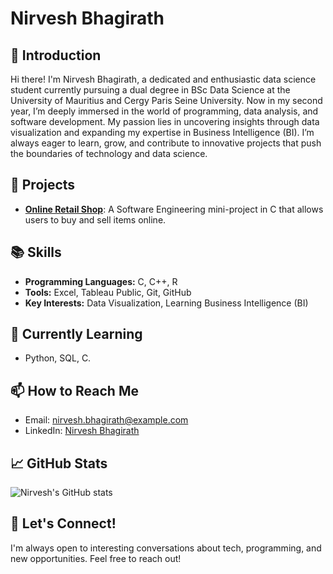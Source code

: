 # Nirvesh Bhagirath

## 👋 Introduction
Hi there! I'm Nirvesh Bhagirath, a dedicated and enthusiastic data science student currently pursuing a dual degree in BSc Data Science at the University of Mauritius and Cergy Paris Seine University. Now in my second year, I’m deeply immersed in the world of programming, data analysis, and software development. My passion lies in uncovering insights through data visualization and expanding my expertise in Business Intelligence (BI). I’m always eager to learn, grow, and contribute to innovative projects that push the boundaries of technology and data science.

## 💼 Projects
- **[Online Retail Shop](https://github.com/your-repo-link)**: A Software Engineering mini-project in C that allows users to buy and sell items online.


## 📚 Skills
- **Programming Languages:** C, C++, R
- **Tools:** Excel, Tableau Public, Git, GitHub
- **Key Interests:** Data Visualization, Learning Business Intelligence (BI)

## 🌱 Currently Learning
- Python, SQL, C.

## 📫 How to Reach Me
- Email: nirvesh.bhagirath@example.com
- LinkedIn: [Nirvesh Bhagirath](https://www.linkedin.com/in/your-profile)

## 📈 GitHub Stats
![Nirvesh's GitHub stats](https://github-readme-stats.vercel.app/api?username=YOUR_GITHUB_USERNAME&show_icons=true&theme=radical)


## 💬 Let's Connect!
I'm always open to interesting conversations about tech, programming, and new opportunities. Feel free to reach out!
